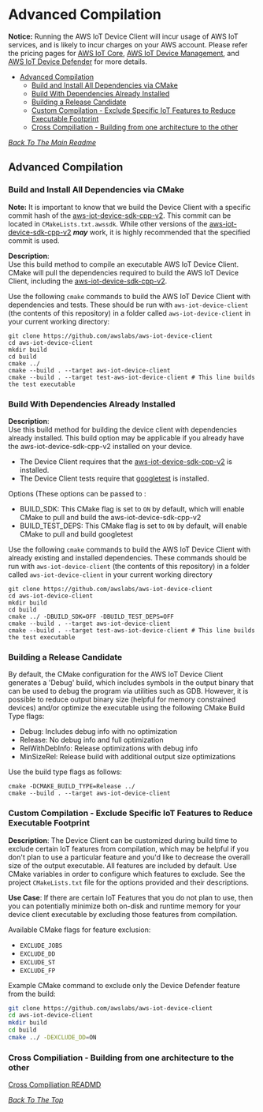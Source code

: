 # Advanced Compilation
 **Notice:** Running the AWS IoT Device Client will incur usage of AWS IoT services, and is likely to incur charges on your AWS account. Please refer the pricing pages for [AWS IoT Core](https://aws.amazon.com/iot-core/pricing/), [AWS IoT Device Management](https://aws.amazon.com/iot-device-management/pricing/), and [AWS IoT Device Defender](https://aws.amazon.com/iot-device-defender/pricing/) for more details.

+ [Advanced Compilation](#advanced-compilation)
    - [Build and Install All Dependencies via CMake](#build-and-install-all-dependencies-via-cmake)
    - [Build With Dependencies Already Installed](#build-with-dependencies-already-installed)
    - [Building a Release Candidate](#building-a-release-candidate)
    - [Custom Compilation - Exclude Specific IoT Features to Reduce Executable Footprint](#custom-compilation---exclude-specific-iot-features-to-reduce-executable-footprint)
    - [Cross Compiliation - Building from one architecture to the other](../cmake-toolchain/README.md)

[*Back To The Main Readme*](../README.md)

## Advanced Compilation

### Build and Install All Dependencies via CMake

**Note:** It is important to know that we build the Device Client with a specific commit hash of the [aws-iot-device-sdk-cpp-v2](https://github.com/aws/aws-iot-device-sdk-cpp-v2).  This commit can be located in `CMakeLists.txt.awssdk`.  While other versions of the [aws-iot-device-sdk-cpp-v2](https://github.com/aws/aws-iot-device-sdk-cpp-v2) ***may*** work, it is highly recommended that the specified commit is used. 

**Description**:  
Use this build method to compile an executable AWS IoT Device Client. CMake will pull the dependencies required to build
the AWS IoT Device Client, including the [aws-iot-device-sdk-cpp-v2](https://github.com/aws/aws-iot-device-sdk-cpp-v2).

Use the following `cmake` commands to build the AWS IoT Device Client with dependencies and tests. These should be run
with  `aws-iot-device-client` (the contents of this repository) in a folder called `aws-iot-device-client` in your 
current working directory:

```
git clone https://github.com/awslabs/aws-iot-device-client
cd aws-iot-device-client
mkdir build
cd build
cmake ../
cmake --build . --target aws-iot-device-client
cmake --build . --target test-aws-iot-device-client # This line builds the test executable
```

### Build With Dependencies Already Installed

**Description**:  
Use this build method for building the device client with dependencies already installed. This build option may be
applicable if you already have the aws-iot-device-sdk-cpp-v2 installed on your device.

* The Device Client requires that the [aws-iot-device-sdk-cpp-v2](https://github.com/aws/aws-iot-device-sdk-cpp-v2) 
  is installed.
* The Device Client tests require that [googletest](https://github.com/google/googletest) is installed.

Options (These options can be passed to :
* BUILD_SDK: This CMake flag is set to `ON` by default, which will enable CMake to pull and build the 
  aws-iot-device-sdk-cpp-v2
* BUILD_TEST_DEPS: This CMake flag is set to `ON` by default, will enable CMake to pull and build googletest

Use the following `cmake` commands to build the AWS IoT Device Client with already existing and installed dependencies.
These commands should be run with `aws-iot-device-client` (the contents of this repository) in a folder called
`aws-iot-device-client` in your current working directory

```
git clone https://github.com/awslabs/aws-iot-device-client
cd aws-iot-device-client
mkdir build
cd build
cmake ../ -DBUILD_SDK=OFF -DBUILD_TEST_DEPS=OFF
cmake --build . --target aws-iot-device-client
cmake --build . --target test-aws-iot-device-client # This line builds the test executable
```

### Building a Release Candidate

By default, the CMake configuration for the AWS IoT Device Client generates a 'Debug' build, which includes
symbols in the output binary that can be used to debug the program via utilities such as GDB. However, it is possible
to reduce output binary size (helpful for memory constrained devices) and/or optimize the executable using the following
CMake Build Type flags:

* Debug: Includes debug info with no optimization
* Release: No debug info and full optimization
* RelWithDebInfo: Release optimizations with debug info
* MinSizeRel: Release build with additional output size optimizations

Use the build type flags as follows:
```
cmake -DCMAKE_BUILD_TYPE=Release ../
cmake --build . --target aws-iot-device-client
```

### Custom Compilation - Exclude Specific IoT Features to Reduce Executable Footprint

**Description**:
The Device Client can be customized during build time to exclude certain IoT features from compilation, which may be
helpful if you don't plan to use a particular feature and you'd like to decrease the overall size of the output
executable. All features are included by default. Use CMake variables in order to configure which features to
exclude. See the project `CMakeLists.txt` file for the options provided and their descriptions.

**Use Case**:
If there are certain IoT Features that you do not plan to use, then you can potentially minimize both on-disk and 
runtime memory for your device client executable by excluding those features from compilation.

Available CMake flags for feature exclusion:
* `EXCLUDE_JOBS`
* `EXCLUDE_DD`
* `EXCLUDE_ST`
* `EXCLUDE_FP`

Example CMake command to exclude only the Device Defender feature from the build:

```bash
git clone https://github.com/awslabs/aws-iot-device-client
cd aws-iot-device-client
mkdir build
cd build
cmake ../ -DEXCLUDE_DD=ON
```
### Cross Compiliation - Building from one architecture to the other
[Cross Compiliation READMD](../cmake-toolchain/README.md)

[*Back To The Top*](#advanced-compilation)